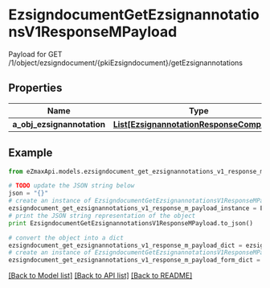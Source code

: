 # EzsigndocumentGetEzsignannotationsV1ResponseMPayload

Payload for GET /1/object/ezsigndocument/{pkiEzsigndocument}/getEzsignannotations

## Properties

Name | Type | Description | Notes
------------ | ------------- | ------------- | -------------
**a_obj_ezsignannotation** | [**List[EzsignannotationResponseCompound]**](EzsignannotationResponseCompound.md) |  | 

## Example

```python
from eZmaxApi.models.ezsigndocument_get_ezsignannotations_v1_response_m_payload import EzsigndocumentGetEzsignannotationsV1ResponseMPayload

# TODO update the JSON string below
json = "{}"
# create an instance of EzsigndocumentGetEzsignannotationsV1ResponseMPayload from a JSON string
ezsigndocument_get_ezsignannotations_v1_response_m_payload_instance = EzsigndocumentGetEzsignannotationsV1ResponseMPayload.from_json(json)
# print the JSON string representation of the object
print EzsigndocumentGetEzsignannotationsV1ResponseMPayload.to_json()

# convert the object into a dict
ezsigndocument_get_ezsignannotations_v1_response_m_payload_dict = ezsigndocument_get_ezsignannotations_v1_response_m_payload_instance.to_dict()
# create an instance of EzsigndocumentGetEzsignannotationsV1ResponseMPayload from a dict
ezsigndocument_get_ezsignannotations_v1_response_m_payload_form_dict = ezsigndocument_get_ezsignannotations_v1_response_m_payload.from_dict(ezsigndocument_get_ezsignannotations_v1_response_m_payload_dict)
```
[[Back to Model list]](../README.md#documentation-for-models) [[Back to API list]](../README.md#documentation-for-api-endpoints) [[Back to README]](../README.md)


